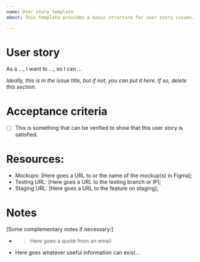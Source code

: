 ```yaml
---
name: User story template
about: This template provides a basic structure for user story issues.

---
```


# User story
As a ..., I want to ..., so I can ...

*Ideally, this is in the issue title, but if not, you can put it here. If so, delete this section.*

# Acceptance criteria

- [ ] This is something that can be verified to show that this user story is satisfied.

# Resources:

* Mockups: [Here goes a URL to or the name of the mockup(s) in Figma];
* Testing URL: [Here goes a URL to the testing branch or IP];
* Staging URL: [Here goes a URL to the feature on staging];

# Notes

[Some complementary notes if necessary:]

* > Here goes a quote from an email
* Here goes whatever useful information can exist…
